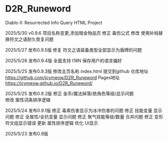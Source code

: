 # D2R_Runeword
Diablo II: Resurrected Info Query HTML Project

2025/5/30 v0.9.6
	项目名称变更,添加暗金物品页
	修正 毒伤公式
	修改 使用补档替换符文之语耐久恢复问题

2025/5/27 发布0.9.5版
	修复 符文之语装备类型全部显示为盾牌的问题

2025/5/26 发布0.9.4版
	全面支持 I18N
	保存用户的语言偏好

2025/5/25 发布0.9.3版
	修改主页名称 index.html
	提交到github
	仓库地址 https://github.com/jcymeow/D2R_Runeword
	Pages地址 https://jcymeow.github.io/D2R_Runeword/

2025/5/25 发布0.9.2版
	修正 金币/魔法掉落(依角色等级)显示问题        
	修改 属性词条排序逻辑

2025/5/24 发布0.9.1版
	修正 毒素伤害显示为冰冷伤害的问题
	修正 技能变量 显示问题
	修正 全属性/全抗变量 显示问题
	修正 聚气技能等级/数量 合并问题
	修正 变形 符文组显示错误
	更新 属性排序逻辑
	优化 UI显示
        
2025/5/23 发布0.9版
	